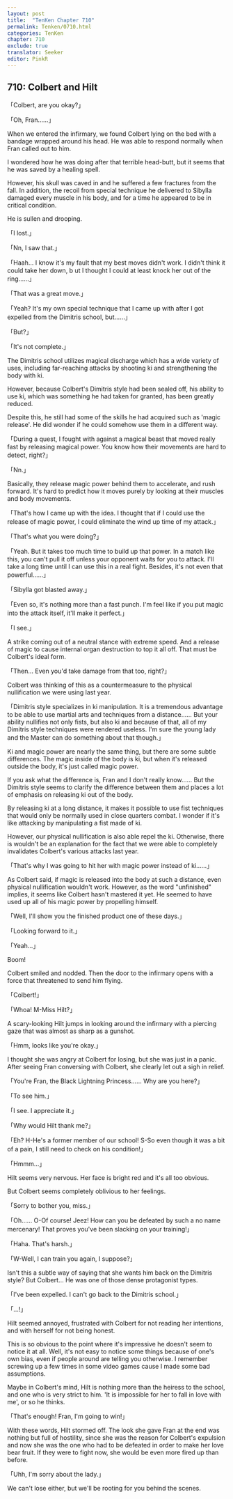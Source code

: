 ```yaml
---
layout: post
title:  "TenKen Chapter 710"
permalink: Tenken/0710.html
categories: TenKen
chapter: 710
exclude: true
translator: Seeker
editor: PinkR
---
```

<h2 id="ch710">710: Colbert and Hilt</h2>

「Colbert, are you okay?」

「Oh, Fran……」

<p>When we entered the infirmary, we found Colbert lying on the bed with a bandage wrapped around his head.
  He was able to respond normally when Fran called out to him.</p>

I wondered how he was doing after that terrible head-butt, but it seems that he was saved by a healing spell.

<p>However, his skull was caved in and he suffered a few fractures from the fall. 
  In addition, the recoil from special technique he delivered to Sibylla damaged every muscle in his body, and for a time he appeared to be in critical condition.</p>

He is sullen and drooping.

「I lost.」

「Nn, I saw that.」

<p>「Haah... I know it's my fault that my best moves didn't work. I didn't think it could take her down, b
  ut I thought I could at least knock her out of the ring……」</p>

「That was a great move.」

「Yeah? It's my own special technique that I came up with after I got expelled from the Dimitris school, but……」

「But?」

「It's not complete.」

 The Dimitris school utilizes magical discharge which has a wide variety of uses, including far-reaching attacks by shooting ki and strengthening the body with ki.

However, because Colbert's Dimitris style had been sealed off, his ability to use ki, which was something he had taken for granted, has been greatly reduced.

Despite this, he still had some of the skills he had acquired such as 'magic release'. He did wonder if he could somehow use them in a different way.

「During a quest, I fought with against a magical beast that moved really fast by releasing magical power. You know how their movements are hard to detect, right?」

「Nn.」

Basically, they release magic power behind them to accelerate, and rush forward. It's hard to predict how it moves purely by looking at their muscles and body movements.

「That's how I came up with the idea. I thought that if I could use the release of magic power, I could eliminate the wind up time of my attack.」

「That's what you were doing?」

<p>「Yeah. But it takes too much time to build up that power. In a match like this, you can't pull it off unless your opponent waits for you to attack. 
  I'll take a long time until I can use this in a real fight. Besides, it's not even that powerful……」</p>

「Sibylla got blasted away.」

「Even so, it's nothing more than a fast punch. I'm feel like if you put magic into the attack itself, it'll make it perfect.」

「I see.」

<p>A strike coming out of a neutral stance with extreme speed. And a release of magic to cause internal organ destruction to top it all off. 
  That must be Colbert's ideal form.</p>

「Then… Even you'd take damage from that too, right?」

Colbert was thinking of this as a countermeasure to the physical nullification we were using last year.

<p>「Dimitris style specializes in ki manipulation. It is a tremendous advantage to be able to use martial arts and techniques from a distance…… 
  But your ability nullifies not only fists, but also ki and because of that, all of my Dimitris style techniques were rendered useless. 
  I'm sure the young lady and the Maste&zwj;r can do something about that though.」</p>

<p>Ki and magic power are nearly the same thing, but there are some subtle differences. 
  The magic inside of the body is ki, but when it's released outside the body, it's just called magic power.</p>

<p>If you ask what the difference is, Fran and I don't really know…… 
  But the Dimitris style seems to clarify the difference between them and places a lot of emphasis on releasing ki out of the body.</p>

<p>By releasing ki at a long distance, it makes it possible to use fist techniques that would only be normally used in close quarters combat. 
  I wonder if it's like attacking by manipulating a fist made of ki.</p>

<p>However, our physical nullification is also able repel the ki. Otherwise, 
  there is wouldn't be an explanation for the fact that we were able to completely invalidates Colbert's various attacks last year.</p>

「That's why I was going to hit her with magic power instead of ki……」

<p>As Colbert said, if magic is released into the body at such a distance, even physical nullification wouldn't work. 
  However, as the word "unfinished" implies, it seems like Colbert hasn't mastered it yet. He seemed to have used up all of his magic power by propelling himself.</p>

「Well, I'll show you the finished product one of these days.」

「Looking forward to it.」

「Yeah…」

Boom!

Colbert smiled and nodded. Then the door to the infirmary opens with a force that threatened to send him flying.

「Colbert!」

「Whoa! M-Miss Hilt?」

A scary-looking Hilt jumps in looking around the infirmary with a piercing gaze that was almost as sharp as a gunshot.

「Hmm, looks like you're okay.」

<p>I thought she was angry at Colbert for losing, but she was just in a panic. After seeing Fran conversing with Colbert, 
  she clearly let out a sigh in relief.</p>

「You're Fran, the Black Lightning Princess…… Why are you here?」

「To see him.」

「I see. I appreciate it.」

「Why would Hilt thank me?」

「Eh? H-He's a former member of our school! S-So even though it was a bit of a pain, I still need to check on his condition!」

「Hmmm…」

Hilt seems very nervous. Her face is bright red and it's all too obvious.

But Colbert seems completely oblivious to her feelings.

「Sorry to bother you, miss.」

「Oh…… O-Of course! Jeez! How can you be defeated by such a no name mercenary! That proves you've been slacking on your training!」

「Haha. That's harsh.」

「W-Well, I can train you again, I suppose?」

Isn't this a subtle way of saying that she wants him back on the Dimitris style? But Colbert... He was one of those dense protagonist types.

「I've been expelled. I can't go back to the Dimitris school.」

「…!」

Hilt seemed annoyed, frustrated with Colbert for not reading her intentions, and with herself for not being honest.

<p>This is so obvious to the point where it's impressive he doesn't seem to notice it at all. 
  Well, it's not easy to notice some things because of one's own bias, even if people around are telling you otherwise. 
  I remember screwing up a few times in some video games cause I made some bad assumptions.</p>

<p>Maybe in Colbert's mind, Hilt is nothing more than the heiress to the school, and one who is very strict to him. 
  'It is impossible for her to fall in love with me', or so he thinks.</p>

「That's enough! Fran, I'm going to win!」

<p>With these words, Hilt stormed off. The look she gave Fran at the end was nothing but full of hostility, 
  since she was the reason for Colbert's expulsion and now she was the one who had to be defeated in order to make her love bear fruit. 
  If they were to fight now, she would be even more fired up than before.</p>

「Uhh, I'm sorry about the lady.」

We can't lose either, but we'll be rooting for you behind the scenes.



